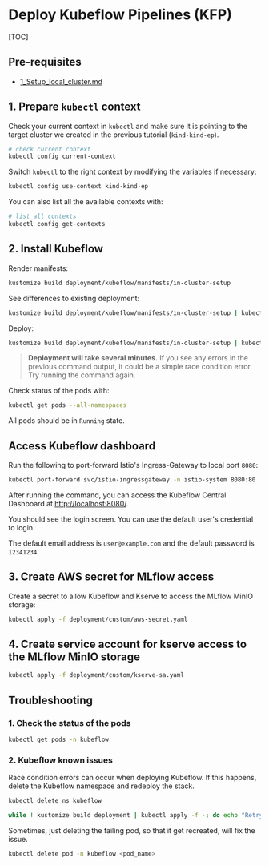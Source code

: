 <h1>Deploy Kubeflow Pipelines (KFP)</h1>

[TOC]

## Pre-requisites

- [1_Setup_local_cluster.md](1_Setup_local_cluster.md)

## 1. Prepare `kubectl` context

Check your current context in `kubectl` and make sure it is pointing to the target cluster we created in the previous tutorial (`kind-kind-ep`). 

```bash
# check current context
kubectl config current-context
```

Switch `kubectl` to the right context by modifying the variables if necessary:

```bash
kubectl config use-context kind-kind-ep
```

You can also list all the available contexts with:

```bash
# list all contexts
kubectl config get-contexts
```

## 2. Install Kubeflow

Render manifests:

```bash
kustomize build deployment/kubeflow/manifests/in-cluster-setup
```

See differences to existing deployment:

```bash
kustomize build deployment/kubeflow/manifests/in-cluster-setup | kubectl diff -f -
```

Deploy:

```bash
kustomize build deployment/kubeflow/manifests/in-cluster-setup | kubectl apply -f -
```

> **Deployment will take several minutes.** If you see any errors in the previous
> command output, it could be a simple race condition error. Try running the command
> again.

Check status of the pods with:

```bash
kubectl get pods --all-namespaces
```

All pods should be in `Running` state.


## Access Kubeflow dashboard

Run the following to port-forward Istio's Ingress-Gateway to local port `8080`:

```sh
kubectl port-forward svc/istio-ingressgateway -n istio-system 8080:80
```

After running the command, you can access the Kubeflow Central Dashboard at [http://localhost:8080/](http://localhost:8080/).

You should see the login screen. You can use the default user's credential to login. 

The default email address is `user@example.com` and the default password is `12341234`.


## 3. Create AWS secret for MLflow access

Create a secret to allow Kubeflow and Kserve to access the MLflow MinIO storage:

```bash
kubectl apply -f deployment/custom/aws-secret.yaml
```

## 4. Create service account for kserve access to the MLflow MinIO storage

```bash
kubectl apply -f deployment/custom/kserve-sa.yaml
```

## Troubleshooting

### 1. Check the status of the pods

```bash
kubectl get pods -n kubeflow
```

### 2. Kubeflow known issues

Race condition errors can occur when deploying Kubeflow. If this happens, delete the Kubeflow namespace and redeploy the stack.

```bash
kubectl delete ns kubeflow

while ! kustomize build deployment | kubectl apply -f -; do echo "Retrying to apply resources"; sleep 10; done
```

Sometimes, just deleting the failing pod, so that it get recreated, will fix the issue. 

```bash
kubectl delete pod -n kubeflow <pod_name>
```